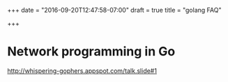 +++
date = "2016-09-20T12:47:58-07:00"
draft = true
title = "golang FAQ"

+++

# Network programming in Go

http://whispering-gophers.appspot.com/talk.slide#1

